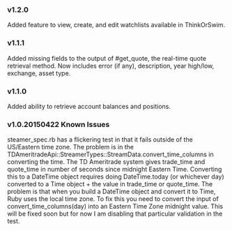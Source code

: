 ### v1.2.0

Added feature to view, create, and edit watchlists available in ThinkOrSwim.

### v1.1.1

Added missing fields to the output of #get_quote, the real-time quote retrieval method. Now includes
error (if any), description, year high/low, exchange, asset type.

### v1.1.0

Added ability to retrieve account balances and positions.

### v1.0.20150422 Known Issues

steamer_spec.rb has a flickering test in that it fails outside of the US/Eastern time zone. The problem
is in the TDAmeritradeApi::StreamerTypes::StreamData.convert_time_columns in converting the time. The
TD Ameritrade system gives trade_time and quote_time in number of seconds since midnight Eastern Time.
Converting this to a DateTime object requires doing DateTime.today (or whichever day) converted
to a Time object + the value in trade_time or quote_time. The problem is that when you build a DateTime
object and convert it to Time, Ruby uses the local time zone. To fix this you need to convert the input
of convert_time_columns(day) into an Eastern Time Zone midnight value. This will be fixed soon but
for now I am disabling that particular validation in the test.